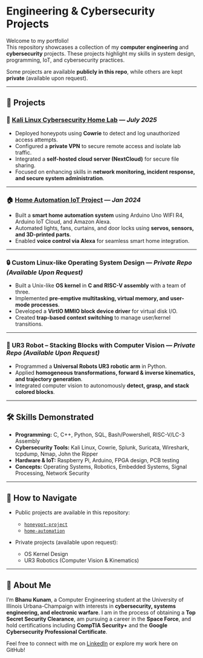 # Engineering & Cybersecurity Projects

Welcome to my portfolio!  
This repository showcases a collection of my **computer engineering** and **cybersecurity** projects. These projects highlight my skills in system design, programming, IoT, and cybersecurity practices.  

Some projects are available **publicly in this repo**, while others are kept **private** (available upon request).  

---

## 📂 Projects

### 🔐 [Kali Linux Cybersecurity Home Lab](honeypot-project/README.md) — *July 2025*
- Deployed honeypots using **Cowrie** to detect and log unauthorized access attempts.  
- Configured a **private VPN** to secure remote access and isolate lab traffic.  
- Integrated a **self-hosted cloud server (NextCloud)** for secure file sharing.  
- Focused on enhancing skills in **network monitoring, incident response, and secure system administration**.  

---

### 🏠 [Home Automation IoT Project](home-automation/README.md) — *Jan 2024*
- Built a **smart home automation system** using Arduino Uno WIFI R4, Arduino IoT Cloud, and Amazon Alexa.  
- Automated lights, fans, curtains, and door locks using **servos, sensors, and 3D-printed parts**.  
- Enabled **voice control via Alexa** for seamless smart home integration.  

---

### 🔒 Custom Linux-like Operating System Design — *Private Repo (Available Upon Request)*
- Built a Unix-like **OS kernel** in **C and RISC-V assembly** with a team of three.  
- Implemented **pre-emptive multitasking, virtual memory, and user-mode processes**.  
- Developed a **VirtIO MMIO block device driver** for virtual disk I/O.  
- Created **trap-based context switching** to manage user/kernel transitions.  

---

### 🤖 UR3 Robot – Stacking Blocks with Computer Vision — *Private Repo (Available Upon Request)*
- Programmed a **Universal Robots UR3 robotic arm** in Python.  
- Applied **homogeneous transformations, forward & inverse kinematics, and trajectory generation**.  
- Integrated computer vision to autonomously **detect, grasp, and stack colored blocks**.  

---

## 🛠️ Skills Demonstrated
- **Programming:** C, C++, Python, SQL, Bash/Powershell, RISC-V/LC-3 Assembly  
- **Cybersecurity Tools:** Kali Linux, Cowrie, Splunk, Suricata, Wireshark, tcpdump, Nmap, John the Ripper  
- **Hardware & IoT:** Raspberry Pi, Arduino, FPGA design, PCB testing  
- **Concepts:** Operating Systems, Robotics, Embedded Systems, Signal Processing, Network Security  

---

## 📖 How to Navigate
- Public projects are available in this repository:  
  - [`honeypot-project`](honeypot-project/)  
  - [`home-automation`](home-automation/)  

- Private projects (available upon request):  
  - OS Kernel Design  
  - UR3 Robotics (Computer Vision & Kinematics)  

---

## 📌 About Me
I’m **Bhanu Kunam**, a Computer Engineering student at the University of Illinois Urbana-Champaign with interests in **cybersecurity, systems engineering, and electronic warfare**. I am in the process of obtaining a **Top Secret Security Clearance**, am pursuing a career in the **Space Force**, and hold certifications including **CompTIA Security+** and the **Google Cybersecurity Professional Certificate**.  

Feel free to connect with me on [LinkedIn](https://www.linkedin.com/in/bhanuprakash-kunam) or explore my work here on GitHub!  
